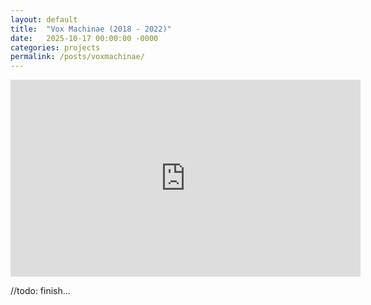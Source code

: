```yaml
---
layout: default
title:  "Vox Machinae (2018 - 2022)"
date:   2025-10-17 00:00:00 -0000
categories: projects
permalink: /posts/voxmachinae/
---
```




<iframe width="560" height="315" src="https://www.youtube.com/embed/4qcfpOElmII?si=uWkf8ztunnWONbO4&autoplay=1&mute=1" title="YouTube video player" frameborder="0" allow="accelerometer; autoplay; clipboard-write; encrypted-media; gyroscope; picture-in-picture; web-share" referrerpolicy="strict-origin-when-cross-origin" allowfullscreen></iframe>

//todo: finish...
